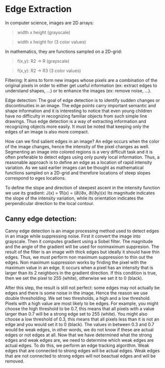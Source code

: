 # Edge Extraction


In computer science, images are 2D arrays:
> width x height (grayscale)

> width x height for (3 color values)


In mathematics, they are functions sampled on a 2D-grid:
> f(x,y): R2 → R (grayscale)

> f(x,y): R2 → R3 (3 color values)


Filtering:
It aims to form new images whose pixels are a combination of the original pixels in order to either get useful information (ex: extract edges to understand shapes, ...) or to enhance the images (ex: remove noise, ...). 


Edge detection:
The goal of edge detection is to identify sudden changes or discontinuities in an image. The edge points carry important semantic and shape information and it is interesting to notice that even young children have no difficulty in recognizing familiar objects from such simple line drawings. Thus edge detection is a way of extracting information and recognizing objects more easily. It must be noted that keeping only the edges of an image is also more compact.

How can we find salient edges in an image?
An edge occurs when the color of the image changes, hence the intensity of the pixel changes as well. Segmenting an image into colored regions is a very difficult task and it is often preferable to detect edges using only purely local information. Thus, a reasonable approach is to define an edge as a location of rapid intensity variation. As we said earlier images can be thought as mathematical functions sampled on a 2D-grid and therefore locations of steep slopes correspond to eges locations.

To define the slope and direction of steepest ascent in the intensity function we use its gradient: J(x) = ∇I(x) = (∂I/∂x, ∂I/∂y)(x)
Its magnitude indicates the slope of the intensity variation, while its orientation indicates the perpendicular direction to the local contour.


## Canny edge detection:
Canny edge detection is an image processing method used to detect edges in an image while suppressing noise. First it convert the image into grayscale. Then it computes gradient using a Sobel filter. The magnitude and the angle of the gradient will be used for nonmaximum suppresion. 
The result of the filter is an image with thick edges but ideally it should have thin edges. Thus, we must perform non maximum suppression to thin out the edges.
Non maximum suppression works by finding the pixel with the maximum value in an edge. It occurs when a pixel has an intensity that is larger than its 2 neighbors in the gradient direction. If this condition is true, then we set the pixel to 255 (white), otherwise we set it to 0 (black).


After this step, the result is still not perfect: some edges may not actually be edges and there is some noise in the image. Hence the reason we use double thresholding. We set two thresholds, a high and a low threshold. Pixels with a high value are most likely to be edges. For example, you might choose the high threshold to be 0.7, this means that all pixels with a value larger than 0.7 will be a strong edge set to 255 (white). You might also choose a low threshold of 0.3, this means that all pixels less than it is not an edge and you would set it to 0 (black). The values in between 0.3 and 0.7 would be weak edges, in other words, we do not know if these are actual edges or not edges at all. 
Now that we have determined what the strong edges and weak edges are, we need to determine which weak edges are actual edges. To do this, we perform an edge tracking algorithm. Weak edges that are connected to strong edges will be actual edges. Weak edges that are not connected to strong edges will not beactual edges and will be removed. 


